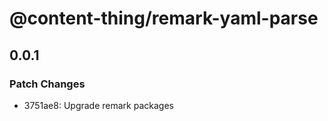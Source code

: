 # @content-thing/remark-yaml-parse

## 0.0.1

### Patch Changes

- 3751ae8: Upgrade remark packages
